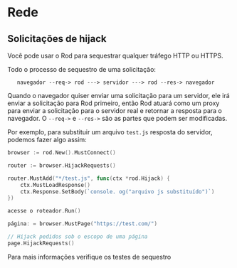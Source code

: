 # Rede

## Solicitações de hijack

Você pode usar o Rod para sequestrar qualquer tráfego HTTP ou HTTPS.

Todo o processo de sequestro de uma solicitação:

```text
   navegador --req-> rod ---> servidor ---> rod --res-> navegador
```

Quando o navegador quiser enviar uma solicitação para um servidor, ele irá enviar a solicitação para Rod primeiro, então Rod atuará como um proxy para enviar a solicitação para o servidor real e retornar a resposta para o navegador. O `--req->` e `--res->` são as partes que podem ser modificadas.

Por exemplo, para substituir um arquivo `test.js` resposta do servidor, podemos fazer algo assim:

```go
browser := rod.New().MustConnect()

router := browser.HijackRequests()

router.MustAdd("*/test.js", func(ctx *rod.Hijack) {
    ctx.MustLoadResponse()
    ctx.Response.SetBody(`console. og("arquivo js substituído")`)
})

acesse o roteador.Run()

página: = browser.MustPage("https://test.com/")

// Hijack pedidos sob o escopo de uma página
page.HijackRequests()
```

Para mais informações verifique os testes de sequestro [](https://github.com/go-rod/rod/blob/master/hijack_test.go)
